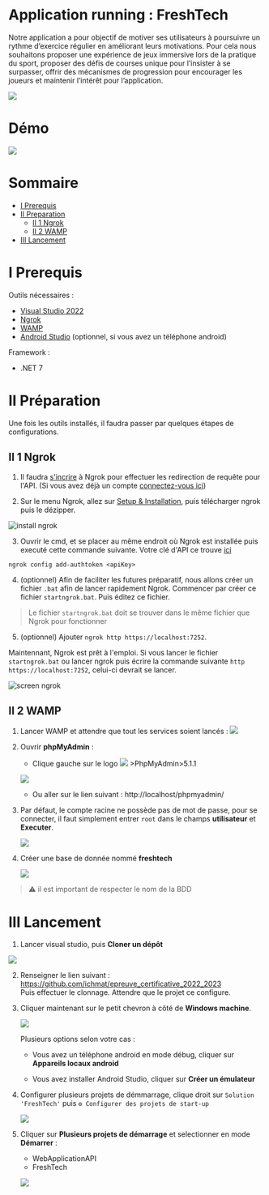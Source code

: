# Application running : FreshTech

Notre application a pour objectif de motiver ses utilisateurs à poursuivre un rythme d’exercice régulier en améliorant leurs motivations. 
Pour cela nous souhaitons proposer une expérience de jeux immersive lors de la pratique du sport, proposer des défis de courses unique pour 
l’insister à se surpasser, offrir des mécanismes de progression pour encourager les joueurs et maintenir l’intérêt pour l’application.

![](Images/mainScreens.png)

# Démo 

![](Images/demo.gif)

# Sommaire

<!--TOC-->
- [I Prerequis](#i-prerequis)
- [II Preparation](#ii-preparation)
  - [II 1 Ngrok](#ii-1-ngrok)
  - [II 2 WAMP](#ii-2-wamp)
- [III Lancement](#iii-lancement)
<!--/TOC-->

# I Prerequis 

Outils nécessaires :
- [Visual Studio 2022](https://visualstudio.microsoft.com/fr/vs/)
- [Ngrok](https://ngrok.com)
- [WAMP](https://www.wampserver.com)
- [Android Studio](https://developer.android.com/studio) (optionnel, si vous avez un téléphone android)

Framework :
- .NET 7

# II Préparation 

Une fois les outils installés, il faudra passer par quelques étapes de configurations.

## II 1 Ngrok

1. Il faudra [s'incrire](https://dashboard.ngrok.com/signup)
à Ngrok pour effectuer les redirection de requête pour l'API. (Si vous avez déjà un compte
[connectez-vous ici](https://dashboard.ngrok.com/login))

2. Sur le menu Ngrok, allez sur [Setup & Installation](https://dashboard.ngrok.com/get-started/setup),
puis télécharger ngrok puis le dézipper.

![install ngrok](Images/download_ngrok.png)

3. Ouvrir le cmd, et se placer au même endroit où Ngrok est installée puis executé cette commande suivante.
Votre clé d'API ce trouve [ici](https://dashboard.ngrok.com/get-started/your-authtoken)

```shell
ngrok config add-authtoken <apiKey>
```

4. (optionnel) Afin de faciliter les futures préparatif, nous allons créer un fichier `.bat` afin de lancer rapidement Ngrok. 
Commencer par créer ce fichier `startngrok.bat`. Puis éditez ce fichier.

> Le fichier `startngrok.bat` doit se trouver dans le même fichier que Ngrok pour fonctionner

5. (optionnel) Ajouter `ngrok http https://localhost:7252`.

Maintennant, Ngrok est prêt à l'emploi. Si vous lancer le fichier `startngrok.bat` ou lancer ngrok puis écrire la
commande suivante `http https://localhost:7252`, celui-ci devrait se lancer.

![screen ngrok](Images/ngrok.png)

## II 2 WAMP

1. Lancer WAMP et attendre que tout les services soient lancés : ![](Images/wamp_logo_green.png)

2. Ouvrir **phpMyAdmin** :

	- Clique gauche sur le logo ![](Images/wamp_logo_green.png) >PhpMyAdmin>5.1.1 

	![](Images/go_to_phpmyadmin.png)

	- Ou aller sur le lien suivant : http://localhost/phpmyadmin/

3. Par défaut, le compte racine ne possède pas de mot de passe, pour se connecter, il faut simplement entrer
`root` dans le champs **utilisateur** et **Executer**.

	![](Images/connect_phpmyadmin.png)

4. Créer une base de donnée nommé **freshtech**

    ![](Images/create_db.png)

> ⚠ il est important de respecter le nom de la BDD

# III Lancement 

1. Lancer visual studio, puis **Cloner un dépôt**

![](Images/vs_clone.png)

2. Renseigner le lien suivant : https://github.com/ichmat/epreuve_certificative_2022_2023 <br>
Puis effectuer le clonnage. Attendre que le projet ce configure.

3. Cliquer maintenant sur le petit chevron à côté de **Windows machine**.

    ![](Images/vs_start_select.png)

	Plusieurs options selon votre cas : 

	- Vous avez un téléphone android en mode débug, cliquer sur **Appareils locaux android**

	- Vous avez installer Android Studio, cliquer sur **Créer un émulateur**

4. Configurer plusieurs projets de démmarrage, clique droit sur `Solution 'FreshTech'` puis `⚙ Configurer des projets de start-up`

    ![](Images/vs_config_projects.png)

5. Cliquer sur **Plusieurs projets de démarrage** et selectionner en mode **Démarrer** :

	- WebApplicationAPI
	- FreshTech

	![](Images/vs_project_manager.png)

